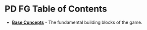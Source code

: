 # PD FG Table of Contents

- **[Base Concepts](/concept/base_concepts)** - The fundamental building blocks of the game.